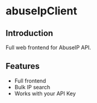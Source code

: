 # abuseIpClient

## Introduction

Full web frontend for AbuseIP API.

## Features

- Full frontend
- Bulk IP search
- Works with your API Key
